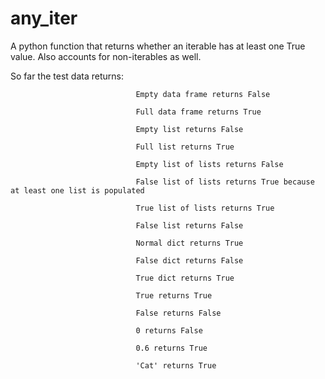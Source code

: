 # any_iter
A python function that returns whether an iterable has at least one True value. Also accounts for non-iterables as well.


So far the test data returns:


                                Empty data frame returns False

                                Full data frame returns True

                                Empty list returns False

                                Full list returns True

                                Empty list of lists returns False

                                False list of lists returns True because at least one list is populated

                                True list of lists returns True

                                False list returns False

                                Normal dict returns True

                                False dict returns False

                                True dict returns True

                                True returns True

                                False returns False

                                0 returns False

                                0.6 returns True

                                'Cat' returns True
